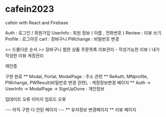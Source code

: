 # cafein2023 

cafein with React and Firebase

Auth : 로그인 / 회원가입
UserInfo : 회원 정보 ( 이름 , 전화번호 )
Review : 리뷰 쓰기
Profile : 로그아웃
cart : 장바구니
PWchange : 비밀번호 변경

<< 드롭다운 순서 >>
장바구니
찜한 상품
주문목록
리뷰관리 - 작성가능한 리뷰 / 내가 작성한 리뷰
계정관리

재인증

구현 완료
** Modal, Portal, ModalPage : 주소 관련
** ReAuth, MNprofile, PWchange, PWResult(비밀번호 변경 관련), : 계정정보변경 페이지
** Auth -> UserInfo -> ModalPage -> SignUpDone : 개인정보 

업데이트 오류
이미지 업로드 오류


--- 아직 구현 다 안된 페이지 ---
** 유저정보 변경페이지
** 리뷰 페이지
